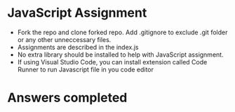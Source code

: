 # JavaScript Assignment

* Fork the repo and clone forked repo. Add .gitignore to exclude .git folder or any other unneccessary files.
* Assignments are described in the index.js
* No extra library should be installed to help with JavaScript assignment.
* If using Visual Studio Code, you can install extension called Code Runner to
run Javascript file in you code editor

# Answers completed 
